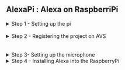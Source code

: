 ## AlexaPi : Alexa on RaspberriPi ##


  
<details>
  <summary>Step 1 - Setting up the pi</summary>
  <br />
   1) Copy the contents of the setup folder onto your desktop <br />
   2) Install etcher into your pc <br />
   3) Burn Raspian.img to the given sd card using etcher <br />
   4) insert the sd card into the raspberry pi <br />
   5) Poweron the rpi <br />
  </details>
  <br />
<details>
  <summary>Step 2 - Registering the project on AVS</summary>
  <br />
   1) Create an amazon developers account at  https://developer.amazon.com <br /><br />
   2) Click the ALEXA VOICE SERVICE button <br /><br />
   3) Click the GET STARTED button, then click the CREATE PRODUCT button. <br /><br />
   4) Fill in Product Information<br />
        &nbsp;&nbsp;&nbsp;&nbsp;&nbsp;&nbsp;&nbsp;&nbsp;4.1) Product Name: Input your product name <br />
         &nbsp;&nbsp;&nbsp;&nbsp;&nbsp;&nbsp;&nbsp;&nbsp;4.2) Product ID: Use the same product name as above. No spaces are allowed for the Product ID<br />
         &nbsp;&nbsp;&nbsp;&nbsp;&nbsp;&nbsp;&nbsp;&nbsp;4.3) Select Alexa-Enabled Device for Please Select Your Product Type.<br /> &nbsp;&nbsp;&nbsp;&nbsp;&nbsp;&nbsp;&nbsp;&nbsp;4.4)Select No for Will your device use a companion app? <br />
         &nbsp;&nbsp;&nbsp;&nbsp;&nbsp;&nbsp;&nbsp;&nbsp;4.5) Choose Other for Product Category. <br />
         &nbsp;&nbsp;&nbsp;&nbsp;&nbsp;&nbsp;&nbsp;&nbsp;4.6) Select Hands-free for How will users interact with your product? <br />
         &nbsp;&nbsp;&nbsp;&nbsp;&nbsp;&nbsp;&nbsp;&nbsp;4.7) Skip the Upload an image step.<br />
         &nbsp;&nbsp;&nbsp;&nbsp;&nbsp;&nbsp;&nbsp;&nbsp;4.8) Select No for Do you intend to distribute this product commercially? <br />
         &nbsp;&nbsp;&nbsp;&nbsp;&nbsp;&nbsp;&nbsp;&nbsp;4.9) Select No for Is this a children’s product <br />
         &nbsp;&nbsp;&nbsp;&nbsp;&nbsp;&nbsp;&nbsp;&nbsp;4.10) Click NEXT to continue. <br /><br />
5)Set up your security profile<br /><br />
  &nbsp;&nbsp;&nbsp;&nbsp;&nbsp;&nbsp;&nbsp;&nbsp;5.1)Click CREATE NEW PROFILE.<br />
  &nbsp;&nbsp;&nbsp;&nbsp;&nbsp;&nbsp;&nbsp;&nbsp;5.2)Enter your own custom Security Profile Name and Security Profile Description<br />
  &nbsp;&nbsp;&nbsp;&nbsp;&nbsp;&nbsp;&nbsp;&nbsp;5.3)Client ID and Client Secret will be generated for you(save it).<br />
  &nbsp;&nbsp;&nbsp;&nbsp;&nbsp;&nbsp;&nbsp;&nbsp;5.4)Select Other devices and platforms<br />
  &nbsp;&nbsp;&nbsp;&nbsp;&nbsp;&nbsp;&nbsp;&nbsp;5.5)Write a name for your Client ID <br />
  &nbsp;&nbsp;&nbsp;&nbsp;&nbsp;&nbsp;&nbsp;&nbsp;5.6)Click "Generate ID". You should get a Client ID and an option to copy it to clipboard.
  </details>
  <br /><br />
  <details>
  <summary>Step 3- Setting up the microphone</summary><br /><br />
  1)Open alsa mixer and increase the gain of capture device and playback device<br /><br />
  2)Record a soundwave by typing the command  
``` 
  arecord -D plughw:1,0 -d 3 test.wav 
 ```
  <br /><br />
  2)Play the wave file by typing the command "aplay test.wav" <br /><br />
  <br /><br />
  </details>
  
  <details>
  <summary>Step 4 - Installing Alexa into the RaspberryPi</summary><br /><br />
  1)Navigate to home/pi directory<br /><br />
  2)Download the AVS Device SDK by entering the following commands in the terminal<br /><br />
  &nbsp;&nbsp;&nbsp;&nbsp;&nbsp;&nbsp;&nbsp;&nbsp;wget https://raw.githubusercontent.com/alexa/avs-device-sdk/master/tools/Install/setup.sh<br />
  &nbsp;&nbsp;&nbsp;&nbsp;&nbsp;&nbsp;&nbsp;&nbsp;wget https://raw.githubusercontent.com/alexa/avs-device-sdk/master/tools/Install/config.txt<br />
  &nbsp;&nbsp;&nbsp;&nbsp;&nbsp;&nbsp;&nbsp;&nbsp;wget https://raw.githubusercontent.com/alexa/avs-device-sdk/master/tools/Install/pi.sh<br /><br />
  3)open config.txt and input your credentials generated during the setup of avs <br /><br />
  4)Build the AVS Device SDK by entering the following commands in the terminal
  &nbsp;&nbsp;&nbsp;&nbsp;&nbsp;&nbsp;&nbsp;&nbsp;cd /home/pi/<br />
  &nbsp;&nbsp;&nbsp;&nbsp;&nbsp;&nbsp;&nbsp;&nbsp;sudo bash setup.sh config.txt<br /><br />
  
    </details>
  
<br /><br /><br /><br />
full tutorial is available on : (https://developer.amazon.com/docs/alexa-voice-service/register-a-product.html)


